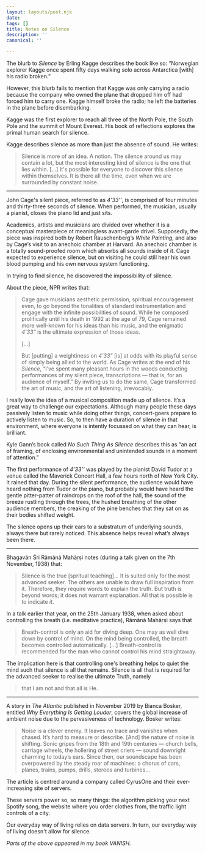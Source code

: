 ```yaml
---
layout: layouts/post.njk
date: 
tags: []
title: Notes on Silence
description: ''
canonical: ''

---
```

The blurb to _Silence_ by Erling Kagge describes the book like so: “Norwegian explorer Kagge once spent fifty days walking solo across Antarctica \[with\] his radio broken.”

However, this blurb fails to mention that Kagge was only carrying a radio because the company who owned the plane that dropped him off had forced him to carry one. Kagge himself broke the radio; he left the batteries in the plane before disembarking.

Kagge was the first explorer to reach all three of the North Pole, the South Pole and the summit of Mount Everest. His book of reflections explores the primal human search for silence.

Kagge describes silence as more than just the absence of sound. He writes:

> Silence is more of an idea. A notion. The silence around us may contain a lot, but the most interesting kind of silence is the one that lies within. \[...\] It's possible for everyone to discover this silence within themselves. It is there all the time, even when we are surrounded by constant noise.

***

John Cage's silent piece, referred to as _4’33’’_, is comprised of four minutes and thirty-three seconds of silence. When performed, the musician, usually a pianist, closes the piano lid and just sits.

Academics, artists and musicians are divided over whether it is a conceptual masterpiece ot meaningless avant-garde drivel. Supposedly, the piece was inspired both by Robert Rauschenberg’s _White Painting_, and also by Cage’s visit to an anechoic chamber at Harvard. An anechoic chamber is a totally sound-proofed room which absorbs all sounds inside of it. Cage expected to experience silence, but on visiting he could still hear his own blood pumping and his own nervous system functioning.

In trying to find silence, he discovered the impossibility of silence.

About the piece, NPR writes that:

> Cage gave musicians aesthetic permission, spiritual encouragement even, to go beyond the tonalities of standard instrumentation and engage with the infinite possibilities of sound. While he composed prolifically until his death in 1992 at the age of 79, Cage remained more well-known for his ideas than his music, and the enigmatic _4’33”_ is the ultimate expression of those ideas.
>
> \[...\]
>
> But \[putting\] a weightiness on _4’33”_ \[is\] at odds with its playful sense of simply being allied to the world. As Cage writes at the end of his _Silence_, “I’ve spent many pleasant hours in the woods conducting performances of my silent piece, transcriptions — that is, for an audience of myself.” By inviting us to do the same, Cage transformed the art of music, and the art of listening, irrevocably.

I really love the idea of a musical composition made up of silence. It’s a great way to challenge our expectations. Although many people these days passively listen to music while doing other things, concert-goers prepare to actively listen to music. So, to then have a duration of silence in that environment, where everyone is intently focussed on what they can hear, is brilliant.

Kyle Gann’s book called _No Such Thing As Silence_ describes this as “an act of framing, of enclosing environmental and unintended sounds in a moment of attention.”

The first performance of _4’33’’_ was played by the pianist David Tudor at a venue called the Maverick Concert Hall, a few hours north of New York City. It rained that day. During the silent performance, the audience would have heard nothing from Tudor or the piano, but probably would have heard the gentle pitter-patter of raindrops on the roof of the hall, the sound of the breeze rustling through the trees, the hushed breathing of the other audience members, the creaking of the pine benches that they sat on as their bodies shifted weight.

The silence opens up their ears to a substratum of underlying sounds, always there but rarely noticed. This absence helps reveal what’s always been there.

***

Bhagavān Śri Rāmānā Mahāṛṣi notes (during a talk given on the 7th November, 1938) that:

> Silence is the true \[spritual teaching\]... It is suited only for the most advanced seeker. The others are unable to draw full inspiration from it. Therefore, they require words to explain the truth. But truth is beyond words; it does not warrant explanation. All that is possible is to indicate _it_.

In a talk earlier that year, on the 25th January 1938, when asked about controlling the breath (i.e. meditative practice), Rāmānā Mahāṛṣi says that 

> Breath-control is only an aid for diving deep. One may as well dive down by control of mind. On the mind being controlled, the breath becomes controlled automatically. \[...\] Breath-control is recommended for the man who cannot control his mind straightaway.

The implication here is that controlling one's breathing helps to quiet the mind such that silence is all that remains. Silence is all that is required for the advanced seeker to realise the ultimate Truth, namely

> that I am not and that all is He.

***

A story in _The Atlantic_ published in November 2019 by Bianca Bosker, entitled _Why Everything Is Getting Louder_, covers the global increase of ambient noise due to the pervasiveness of technology. Bosker writes:

> Noise is a clever enemy. It leaves no trace and vanishes when chased. It’s hard to measure or describe. \[And\] the nature of noise is shifting. Sonic gripes from the 18th and 19th centuries — church bells, carriage wheels, the hollering of street criers — sound downright charming to today’s ears. Since then, our soundscape has been overpowered by the steady roar of machines: a chorus of cars, planes, trains, pumps, drills, stereos and turbines...

The article is centred around a company called CyrusOne and their ever-increasing site of servers.

These servers power so, so many things: the algorithm picking your next Spotify song, the website where you order clothes from, the traffic light controls of a city.

Our everyday way of living relies on data servers. In turn, our everyday way of living doesn't allow for silence.

_Parts of the above appeared in my book VANISH._